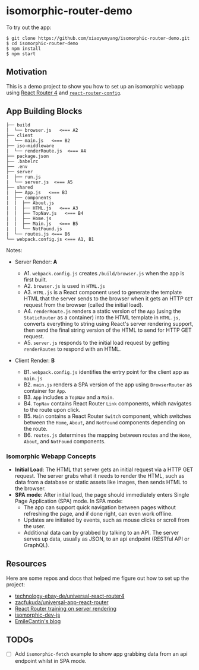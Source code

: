 # isomorphic-router-demo


To try out the app:

```
$ git clone https://github.com/xiaoyunyang/isomorphic-router-demo.git
$ cd isomorphic-router-demo
$ npm install
$ npm start
```

## Motivation

This is a demo project to show you how to set up an isomorphic webapp using [React Router 4](https://github.com/ReactTraining/react-router) and [`react-router-config`](https://github.com/ReactTraining/react-router/tree/master/packages/react-router-config).


## App Building Blocks

```
├── build
|  └── browser.js   <=== A2
├── client
|  └── main.js   <=== B2
├── iso-middleware
|  └── renderRoute.js  <=== A4
├── package.json
├── .babelrc
├── .env
├── server
|  ├── run.js
|  └── server.js  <=== A5
├── shared
|  ├── App.js   <=== B3
|  ├── components
|  |  ├── About.js
|  |  ├── HTML.js   <=== A3
|  |  ├── TopNav.js   <=== B4
|  |  ├── Home.js
|  |  ├── Main.js   <=== B5
|  |  └── NotFound.js
|  └── routes.js <=== B6
└── webpack.config.js <=== A1, B1
```

Notes:

* Server Render: **A**  
	* A1. `webpack.config.js` creates `/build/browser.js` when the app is first built.
	* A2. `browser.js` is used in `HTML.js`
	* A3. `HTML.js` is a React component used to generate the template HTML that the server sends to the browser when it gets an HTTP `GET` request from the browser (called the initial load).
	* A4. `renderRoute.js` renders a static version of the `App` (using the `StaticRouter` as a container) into the HTML template in `HTML.js`, converts everything to string using React's server rendering support, then send the final string version of the HTML to send for HTTP GET request.
	* A5. `server.js` responds to the initial load request by getting `renderRoutes` to respond with an HTML.

* Client Render: **B**
	* B1. `webpack.config.js` identifies the entry point for the client app as `main.js`
	* B2. `main.js` renders a SPA version of the app using `BrowserRouter` as container for `App`.
	* B3. `App` includes a `TopNav` and a `Main`.
	* B4. `TopNav` contains React Router `Link` components, which navigates to the route upon click.
	* B5. `Main` contains a React Router `Switch` component, which switches between the `Home`, `About`, and `NotFound` components depending on the route.
	* B6. `routes.js` determines the mapping between routes and the `Home`, `About`, and `NotFound` components.


### Isomorphic Webapp Concepts

* **Initial Load**:  The HTML that server gets an initial request via a HTTP GET request. The server grabs what it needs to render the HTML, such as data from a database or static assets like images, then sends HTML to the browser.
* **SPA mode**: After initial load, the page should immediately enters Single Page Application (SPA) mode. In SPA mode:
	* The app can support quick navigation between pages without refreshing the page, and if done right, can even work offline.
	* Updates are initiated by events, such as mouse clicks or scroll from the user.
	* Additional data can by grabbed by talking to an API. The server serves up data, usually as JSON, to an api endpoint (RESTful API or GraphQL). 

## Resources
Here are some repos and docs that helped me figure out how to set up the project:

* [technology-ebay-de/universal-react-router4](https://github.com/technology-ebay-de/universal-react-router4/tree/master/src/shared)
* [zacfukuda/universal-app-react-router](https://github.com/zacfukuda/universal-app-react-router)
* [React Router training on server rendering](https://reacttraining.com/react-router/web/guides/server-rendering)
* [isomorphic-dev-js](https://github.com/isomorphic-dev-js/complete-isomorphic-example)
* [EmileCantin's blog](https://blog.emilecantin.com/web/react/javascript/2017/05/16/ssr-react-router-4-webpack-code-split.html)

## TODOs

- [ ] Add `isomorphic-fetch` example to show app grabbing data from an api endpoint whilst in SPA mode.